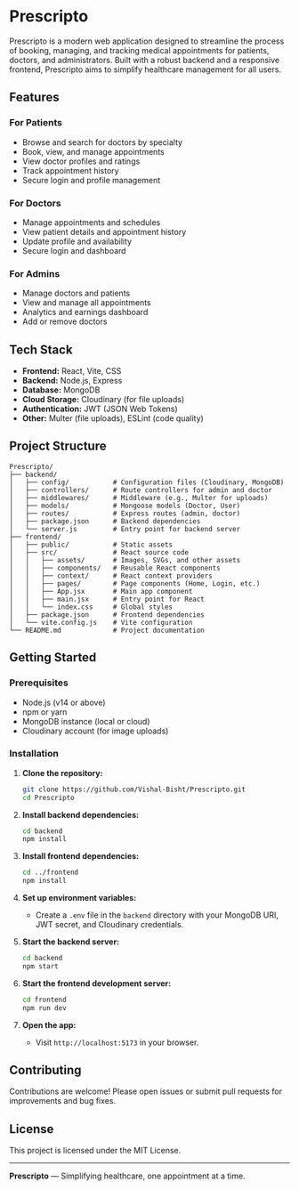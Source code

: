 
# Prescripto

Prescripto is a modern web application designed to streamline the process of booking, managing, and tracking medical appointments for patients, doctors, and administrators. Built with a robust backend and a responsive frontend, Prescripto aims to simplify healthcare management for all users.

## Features

### For Patients
- Browse and search for doctors by specialty
- Book, view, and manage appointments
- View doctor profiles and ratings
- Track appointment history
- Secure login and profile management

### For Doctors
- Manage appointments and schedules
- View patient details and appointment history
- Update profile and availability
- Secure login and dashboard

### For Admins
- Manage doctors and patients
- View and manage all appointments
- Analytics and earnings dashboard
- Add or remove doctors

## Tech Stack

- **Frontend:** React, Vite, CSS
- **Backend:** Node.js, Express
- **Database:** MongoDB
- **Cloud Storage:** Cloudinary (for file uploads)
- **Authentication:** JWT (JSON Web Tokens)
- **Other:** Multer (file uploads), ESLint (code quality)

## Project Structure

```
Prescripto/
├── backend/
│   ├── config/           # Configuration files (Cloudinary, MongoDB)
│   ├── controllers/      # Route controllers for admin and doctor
│   ├── middlewares/      # Middleware (e.g., Multer for uploads)
│   ├── models/           # Mongoose models (Doctor, User)
│   ├── routes/           # Express routes (admin, doctor)
│   ├── package.json      # Backend dependencies
│   └── server.js         # Entry point for backend server
├── frontend/
│   ├── public/           # Static assets
│   ├── src/              # React source code
│   │   ├── assets/       # Images, SVGs, and other assets
│   │   ├── components/   # Reusable React components
│   │   ├── context/      # React context providers
│   │   ├── pages/        # Page components (Home, Login, etc.)
│   │   ├── App.jsx       # Main app component
│   │   ├── main.jsx      # Entry point for React
│   │   └── index.css     # Global styles
│   ├── package.json      # Frontend dependencies
│   └── vite.config.js    # Vite configuration
└── README.md             # Project documentation
```

## Getting Started

### Prerequisites
- Node.js (v14 or above)
- npm or yarn
- MongoDB instance (local or cloud)
- Cloudinary account (for image uploads)

### Installation

1. **Clone the repository:**
	```sh
	git clone https://github.com/Vishal-Bisht/Prescripto.git
	cd Prescripto
	```

2. **Install backend dependencies:**
	```sh
	cd backend
	npm install
	```

3. **Install frontend dependencies:**
	```sh
	cd ../frontend
	npm install
	```

4. **Set up environment variables:**
	- Create a `.env` file in the `backend` directory with your MongoDB URI, JWT secret, and Cloudinary credentials.

5. **Start the backend server:**
	```sh
	cd backend
	npm start
	```

6. **Start the frontend development server:**
	```sh
	cd frontend
	npm run dev
	```

7. **Open the app:**
	- Visit `http://localhost:5173` in your browser.

## Contributing

Contributions are welcome! Please open issues or submit pull requests for improvements and bug fixes.

## License

This project is licensed under the MIT License.

---

**Prescripto** — Simplifying healthcare, one appointment at a time.
